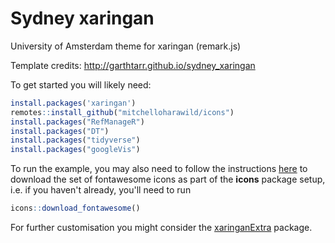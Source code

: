# Sydney xaringan

University of Amsterdam theme for xaringan (remark.js)

Template credits: http://garthtarr.github.io/sydney_xaringan

To get started you will likely need:

```r
install.packages('xaringan')
remotes::install_github("mitchelloharawild/icons")
install.packages("RefManageR")
install.packages("DT")
install.packages("tidyverse")
install.packages("googleVis")
```

To run the example, you may also need to follow the instructions [here](https://github.com/mitchelloharawild/icons) to download the set of fontawesome icons as part of the **icons** package setup, i.e. if you haven't already, you'll need to run

```r
icons::download_fontawesome()
```

For further customisation you might consider the [xaringanExtra](https://github.com/gadenbuie/xaringanExtra) package.
